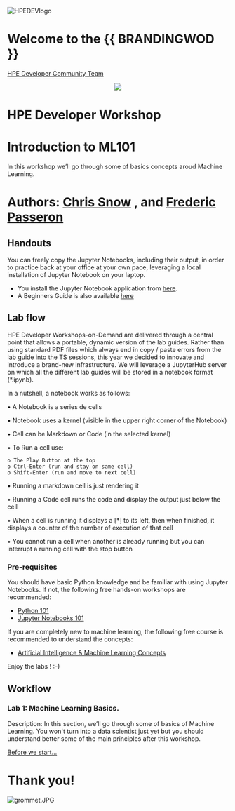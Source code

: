 ![HPEDEVlogo](Pictures/hpe-dev-logo.png)    

# Welcome to the {{ BRANDINGWOD }}
[HPE Developer Community Team](https://hpedev.io)

<p align="center">
  <img src="Pictures/hackshackdisco.png">
  
</p>

# HPE Developer Workshop



# Introduction to ML101
In this workshop we’ll go through some of basics concepts aroud Machine Learning.


# Authors: [Chris Snow](mailto:chsnow123@gmail.com) , and  [Frederic Passeron](mailto:frederic.passeron@hpe.com) 

## Handouts
You can freely copy the Jupyter Notebooks, including their output, in order to practice back at your office at your own pace, leveraging a local installation of Jupyter Notebook on your laptop.
- You install the Jupyter Notebook application from [here](https://jupyter.org/install). 
- A Beginners Guide is also available [here](https://jupyter-notebook-beginner-guide.readthedocs.io/en/latest/what_is_jupyter.html)


## Lab flow
HPE Developer Workshops-on-Demand are delivered through a central point that allows a portable, dynamic version of the lab guides. Rather than using standard PDF files which always end in copy / paste errors from the lab guide into the TS sessions, this year we decided to innovate and introduce a brand-new infrastructure. We will leverage a JupyterHub server on which all the different lab guides will be stored in a notebook format (*.ipynb).

In a nutshell, a notebook works as follows:

• A Notebook is a series de cells

• Notebook uses a kernel (visible in the upper right corner of the Notebook)

• Cell can be Markdown or Code (in the selected kernel)

• To Run a cell use:

    o The Play Button at the top
    o Ctrl-Enter (run and stay on same cell)
    o Shift-Enter (run and move to next cell)
    
• Running a markdown cell is just rendering it

• Running a Code cell runs the code and display the output just below the cell

• When a cell is running it displays a [*] to its left, then when finished, it displays a counter of the number of execution of that cell

• You cannot run a cell when another is already running but you can interrupt a running cell with the stop button

### Pre-requisites

You should have basic Python knowledge and be familiar with using Jupyter Notebooks.  If not, the following free hands-on workshops are recommended:

 - [Python 101](https://hackshack.hpedev.io/workshop/15)
 - [Jupyter Notebooks 101](https://hackshack.hpedev.io/workshop/25)
 
 If you are completely new to machine learning, the following free course is recommended to understand the concepts:
 
 - [Artificial Intelligence & Machine Learning Concepts](https://learn.ezmeral.software.hpe.com/page/artificial-intelligence-machine-learning)



Enjoy the labs ! :-)

## Workflow

### Lab 1: Machine Learning Basics.
Description: In this section, we’ll go through some of basics of Machine Learning. You won't turn into a data scientist just yet but you should understand better some of the main principles after this workshop.

[Before we start...](1-WKSHP-ML_Basics.ipynb)


# Thank you!
![grommet.JPG](Pictures/grommet.JPG)


```bash

```
